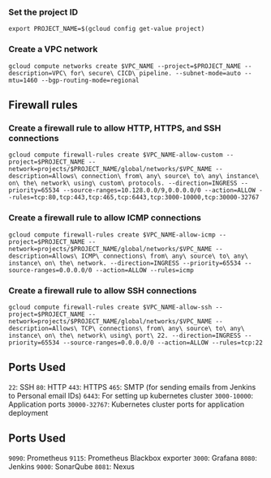 ### Set the project ID
`export PROJECT_NAME=$(gcloud config get-value project)`


### Create a VPC network
`gcloud compute networks create $VPC_NAME --project=$PROJECT_NAME --description=VPC\ for\ secure\ CICD\ pipeline. --subnet-mode=auto --mtu=1460 --bgp-routing-mode=regional`

## Firewall rules

### Create a firewall rule to allow HTTP, HTTPS, and SSH connections
`gcloud compute firewall-rules create $VPC_NAME-allow-custom --project=$PROJECT_NAME --network=projects/$PROJECT_NAME/global/networks/$VPC_NAME --description=Allows\ connection\ from\ any\ source\ to\ any\ instance\ on\ the\ network\ using\ custom\ protocols. --direction=INGRESS --priority=65534 --source-ranges=10.128.0.0/9,0.0.0.0/0 --action=ALLOW --rules=tcp:80,tcp:443,tcp:465,tcp:6443,tcp:3000-10000,tcp:30000-32767`

### Create a firewall rule to allow ICMP connections
`gcloud compute firewall-rules create $VPC_NAME-allow-icmp --project=$PROJECT_NAME --network=projects/$PROJECT_NAME/global/networks/$VPC_NAME --description=Allows\ ICMP\ connections\ from\ any\ source\ to\ any\ instance\ on\ the\ network. --direction=INGRESS --priority=65534 --source-ranges=0.0.0.0/0 --action=ALLOW --rules=icmp`

### Create a firewall rule to allow SSH connections
`gcloud compute firewall-rules create $VPC_NAME-allow-ssh --project=$PROJECT_NAME --network=projects/$PROJECT_NAME/global/networks/$VPC_NAME --description=Allows\ TCP\ connections\ from\ any\ source\ to\ any\ instance\ on\ the\ network\ using\ port\ 22. --direction=INGRESS --priority=65534 --source-ranges=0.0.0.0/0 --action=ALLOW --rules=tcp:22`

## Ports Used
`22`: SSH
`80`: HTTP
`443`: HTTPS
`465`: SMTP (for sending emails from Jenkins to Personal email IDs)
`6443`: For setting up kubernetes cluster
`3000-10000`: Application ports
`30000-32767`: Kubernetes cluster ports for application deployment


## Ports Used
`9090`: Prometheus
`9115`: Prometheus Blackbox exporter
`3000`: Grafana
`8080`: Jenkins
`9000`: SonarQube
`8081`: Nexus